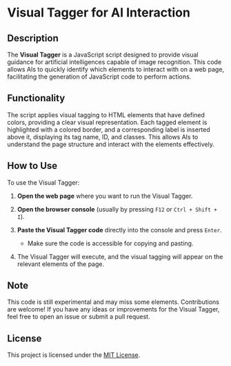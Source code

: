 # Visual Tagger for AI Interaction

## Description

The **Visual Tagger** is a JavaScript script designed to provide visual guidance for artificial intelligences capable of image recognition. This code allows AIs to quickly identify which elements to interact with on a web page, facilitating the generation of JavaScript code to perform actions.

## Functionality

The script applies visual tagging to HTML elements that have defined colors, providing a clear visual representation. Each tagged element is highlighted with a colored border, and a corresponding label is inserted above it, displaying its tag name, ID, and classes. This allows AIs to understand the page structure and interact with the elements effectively.

## How to Use

To use the Visual Tagger:

1. **Open the web page** where you want to run the Visual Tagger.
2. **Open the browser console** (usually by pressing `F12` or `Ctrl + Shift + I`).
3. **Paste the Visual Tagger code** directly into the console and press `Enter`.

   - Make sure the code is accessible for copying and pasting.

4. The Visual Tagger will execute, and the visual tagging will appear on the relevant elements of the page.

## Note

This code is still experimental and may miss some elements. Contributions are welcome! If you have any ideas or improvements for the Visual Tagger, feel free to open an issue or submit a pull request.

## License

This project is licensed under the [MIT License](LICENSE).
